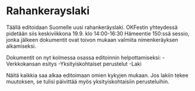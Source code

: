 Rahankerayslaki
===============

Täällä editoidaan Suomelle uusi rahankeräyslaki. OKFestin yhteydessä pidetään siis keskiviikkona 19.9. klo 14:00-16:30 Hämeentie 150:ssä sessio, jonka jälkeen dokumentit ovat toivon mukaan valmiita nimenkeräyksen alkamiseksi.

Dokumentit on nyt kolmessa osassa editoinnin helpottamiseksi:
-Verkkokansan esitys 
-Yksityiskohtaiset perustelut
-Laki

Näitä kaikkia saa alkaa editoimaan omien kykyjen mukaan. Jos lakiin tekee muutoksen, se tulisi päivittää myös yksityiskohtaisiin perusteluihin.
